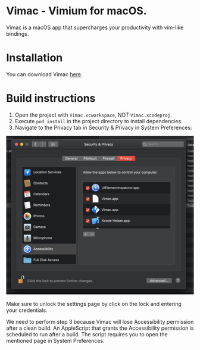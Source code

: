# Vimac - Vimium for macOS.

Vimac is a macOS app that supercharges your productivity with vim-like bindings.

# Installation

You can download Vimac [here](https://github.com/dexterleng/vimac-releases).

# Build instructions

1. Open the project with `Vimac.xcworkspace`, NOT `Vimac.xcodeproj`.
2. Execute `pod install` in the project directory to install dependencies.
3. Navigate to the Privacy tab in Security & Privacy in System Preferences:

![](./images/security_settings.png)

Make sure to unlock the settings page by click on the lock and entering your credentials.

We need to perform step 3 because Vimac will lose Accessibility permission after a clean build. An AppleScript that grants the Accessibility permission is scheduled to run after a build. The script requires you to open the mentioned page in System Preferences.
